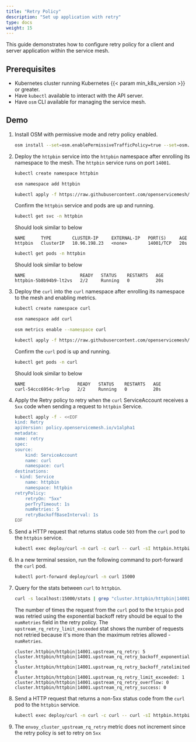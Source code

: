 ```yaml
---
title: "Retry Policy"
description: "Set up application with retry"
type: docs
weight: 15
---
```


This guide demonstrates how to configure retry policy for a client and server application within the service mesh.

## Prerequisites

- Kubernetes cluster running Kubernetes {{< param min_k8s_version >}} or greater.
- Have `kubectl` available to interact with the API server.
- Have `osm` CLI available for managing the service mesh.

## Demo
1. Install OSM with permissive mode and retry policy enabled.
    ```bash
    osm install --set=osm.enablePermissiveTrafficPolicy=true --set=osm.featureFlags.enableRetryPolicy=true 
    ```

1. Deploy the `httpbin` service into the `httpbin` namespace after enrolling its namespace to the mesh. The `httpbin` service runs on port `14001`.

    ```bash
    kubectl create namespace httpbin

    osm namespace add httpbin

    kubectl apply -f https://raw.githubusercontent.com/openservicemesh/osm-docs/{{< param osm_branch >}}/manifests/samples/httpbin/httpbin.yaml -n httpbin
    ```

    Confirm the `httpbin` service and pods are up and running.

    ```bash
    kubectl get svc -n httpbin
    ```
    Should look similar to below
    ```console
    NAME      TYPE        CLUSTER-IP     EXTERNAL-IP   PORT(S)     AGE
    httpbin   ClusterIP   10.96.198.23   <none>        14001/TCP   20s
    ```
    ```bash
    kubectl get pods -n httpbin
    ```
    Should look similar to below
    ```console
    NAME                     READY   STATUS    RESTARTS   AGE
    httpbin-5b8b94b9-lt2vs   2/2     Running   0          20s
    ```
    
1. Deploy the `curl` into the `curl` namespace after enrolling its namespace to the mesh and enabling metrics.
    ```bash
    kubectl create namespace curl

    osm namespace add curl

    osm metrics enable --namespace curl

    kubectl apply -f https://raw.githubusercontent.com/openservicemesh/osm-docs/{{< param osm_branch >}}/manifests/samples/curl/curl.yaml -n curl
    ```

    Confirm the `curl` pod is up and running.

    ```bash
    kubectl get pods -n curl
    ```
    Should look similar to below
    ```console
    NAME                    READY   STATUS    RESTARTS   AGE
    curl-54ccc6954c-9rlvp   2/2     Running   0          20s
     ```

1. Apply the Retry policy to retry when the `curl` ServiceAccount receives a `5xx` code when sending a request to `httpbin` Service.
    ```bash
    kubectl apply -f - <<EOF
    kind: Retry
    apiVersion: policy.openservicemesh.io/v1alpha1
    metadata:
    name: retry
    spec:
    source:
        kind: ServiceAccount
        name: curl
        namespace: curl
    destinations:
    - kind: Service
        name: httpbin
        namespace: httpbin
    retryPolicy:
        retryOn: "5xx"
        perTryTimeout: 1s
        numRetries: 5
        retryBackoffBaseInterval: 1s
    EOF
    ```

1. Send a HTTP request that returns status code `503` from the `curl` pod to the `httpbin` service.
    ```bash
    kubectl exec deploy/curl -n curl -c curl -- curl -sI httpbin.httpbin.svc.cluster.local:14001/status/503
    ```

1. In a new terminal session, run the following command to port-forward the `curl` pod.
    ```bash
    kubectl port-forward deploy/curl -n curl 15000
    ```

1. Query for the stats between `curl` to `httpbin`.
    ```bash
    curl -s localhost:15000/stats | grep "cluster.httpbin/httpbin|14001.upstream_rq_retry"
    ```
    The number of times the request from the `curl` pod to the `httpbin` pod was retried using the exponential backoff retry should be equal to the `numRetries` field in the retry policy.
    The `upstream_rq_retry_limit_exceeded` stat shows the number of requests not retried because it's more than the maximum retries allowed - `numRetries`.
     ```console
    cluster.httpbin/httpbin|14001.upstream_rq_retry: 5
    cluster.httpbin/httpbin|14001.upstream_rq_retry_backoff_exponential: 5
    cluster.httpbin/httpbin|14001.upstream_rq_retry_backoff_ratelimited: 0
    cluster.httpbin/httpbin|14001.upstream_rq_retry_limit_exceeded: 1
    cluster.httpbin/httpbin|14001.upstream_rq_retry_overflow: 0
    cluster.httpbin/httpbin|14001.upstream_rq_retry_success: 0
    ```

1. Send a HTTP request that returns a non-5xx status code from the `curl` pod to the `httpbin` service.
    ```bash
    kubectl exec deploy/curl -n curl -c curl -- curl -sI httpbin.httpbin.svc.cluster.local:14001/status/404
    ```

1. The `envoy_cluster_upstream_rq_retry` metric does not increment since the retry policy is set to retry on `5xx` 
